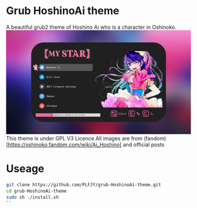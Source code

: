 # Grub HoshinoAi theme
A beautiful grub2 theme of Hoshino Ai who is a character in Oshinoko.
![preview Image](https://raw.githubusercontent.com/PLFJY/grub-HoshinoAi-theme/refs/heads/main/preview.png)
This theme is under GPL V3 Licence
All images are from (fandom)[https://oshinoko.fandom.com/wiki/Ai_Hoshino] and official posts
# Useage
``` bash
git clone https://github.com/PLFJY/grub-HoshinoAi-theme.git
cd grub-HoshinoAi-theme
sudo sh ./install.sh
``
